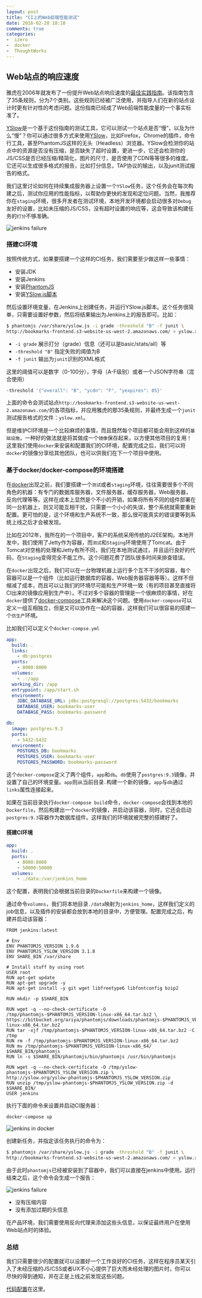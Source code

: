 ```yaml
---
layout: post
title: "CI上的Web前端性能测试"
date: 2016-02-20 18:18
comments: true
categories: 
-  izero
-  docker
-  ThoughtWorks
---
```

## Web站点的响应速度

雅虎在2006年就发布了一份提升Web站点响应速度的[最佳实践指南](https://developer.yahoo.com/performance/rules.html)。该指南包含了35条规则，分为7个类别。这些规则已经被广泛使用，并指导人们在新的站点设计时更有针对性的考虑问题。这份指南已经成了Web前端性能度量的一个事实标准了。

[YSlow](http://yslow.org/)是一个基于这份指南的测试工具，它可以测试一个站点是否“慢”，以及为什么“慢”？你可以通过很多方式来使用[YSlow](http://yslow.org/)，比如Firefox，Chrome的插件，命令行工具，甚至PhantomJS这样的无头（Headless）浏览器。YSlow会检测你的站点中的资源是否没有压缩，是否缺失了超时设置，更进一步，它还会检测你的JS/CSS是否已经压缩/精简化，图片的尺寸，是否使用了CDN等等很多的维度。它还可以生成很多格式的报告，比如打分信息，TAP协议的输出，以及junit测试报告的格式。

我们这里讨论如何在持续集成服务器上设置一个`YSlow`任务，这个任务会在每次构建之后，测试你应用的性能指标，以帮助你更快的发现和定位问题。当然，我推荐你在`staging`环境，很多开发者在测试环境，本地开发环境都会启动很多对`Debug`友好的设置，比如未压缩的JS/CSS，没有超时设置的响应等，这会导致该构建任务的`打分`不够准确。

![jenkins failure](/images/2016/02/jenkins-report-resized.png)

### 搭建CI环境

按照传统方式，如果要搭建一个这样的CI任务，我们需要至少做这样一些事情：

-  安装JDK
-  安装Jenkins
-  安装[PhantomJS](http://phantomjs.org/)
-  安装[YSlow.js脚本](http://yslow.org/phantomjs/)

然后设置环境变量，在Jenkins上创建任务，并运行YSlow.js脚本。这个任务很简单，只需要设置好参数，然后将结果输出为Jenkins上的报告即可。比如：

```sh
$ phantomjs /var/share/yslow.js -i grade -threshold "B" -f junit \
http://bookmarks-frontend.s3-website-us-west-2.amazonaws.com/ > yslow.xml
```

-  `-i grade` 展示打分（grade）信息（还可以是basic/stats/all）等
-  `-threshold "B"` 指定失败的阈值为B
-  `-f junit` 输出为`junit`识别的XML格式

这里的阈值可以是数字（0-100分），字母（A-F级别）或者一个JSON字符串（混合使用）

```sh
-threshold '{"overall": "B", "ycdn": "F", "yexpires": 85}'
```

上面的命令会测试站点`http://bookmarks-frontend.s3-website-us-west-2.amazonaws.com/`的各项指标，并应用雅虎的那35条规则，并最终生成一个`junit`测试报告格式的文件：`yslow.xml`。

但是维护CI环境是一个比较麻烦的事情，而且既然每个项目都可能会用到这样的`基础设施`，一种好的做法就是将其做成一个`镜像`保存起来，以方便其他项目的复用！这里我们使用`docker`来安装和配置我们的CI环境，配置完成之后，我们可以将`docker`的镜像分享给其他团队，也可以供我们在下一个项目中使用。

### 基于docker/docker-compose的环境搭建

在[docker](https://www.docker.com/)出现之前，我们要搭建一个`测试`或者`staging`环境，往往需要很多个不同角色的机器：有专门的数据库服务器，文件服务器，缓存服务器，Web服务器，反向代理等等。这样在成本上显然是个不小的开销，如果将所有不同的组件部署在同一台机器上，则又可能互相干扰，只需要一个小小的失误，整个系统就需要重新配置。更可怕的是，这个环境和生产系统不一致，那么很可能真实的错误要等到系统上线之后才会被发现。

比如在2012年，我所在的一个项目中，客户的系统采用传统的J2EE架构。本地开发中，我们使用了Jetty作为容器，而`测试`和`Staging`环境使用了Tomcat。由于Tomcat对空格的处理和Jetty有所不同，我们在本地测试通过，并且运行良好的代码，在`Staging`变得完全不能工作。这个问题花费了团队很多时间来排查错误。

在`docker`出现之后，我们可以在一台物理机器上运行多个互不干涉的容器，每个容器可以是一个组件（比如运行数据库的容器，Web服务器容器等等）。这样不但缩减了成本，而且可以让我们的环境尽可能和生产环境一致（有的项目甚至直接将CI出来的镜像应用到生产中）。不过对多个容器的管理是一个很麻烦的事情，好在`docker`提供了[docker-compose](https://docs.docker.com/compose/overview/)工具来解决这个问题。使用`docker-compose`可以定义一组互相独立，但是又可以协作在一起的容器，这样我们可以很容易的搭建一个`仿生产`环境。

比如我们可以定义个`docker-compse.yml`

```yml
app:
  build: .
  links:
    - db:postgres
  ports:
    - 8000:8000
  volumes:
    - .:/app
  working_dir: /app
  entrypoint: /app/start.sh
  environment:
    JDBC_DATABASE_URL: jdbc:postgresql://postgres:5432/bookmarks
    DATABASE_USER: bookmarks-user
    DATABASE_PASS: bookmarks-password

db:
  image: postgres:9.3
  ports:
    - 5432:5432
  environment:
    POSTGRES_DB: bookmarks
    POSTGRES_USER: bookmarks-user
    POSTGRES_PASSWORD: bookmarks-password
```

这个`docker-compose`定义了两个组件，`app`和`db`。`db`使用了`postgres:9.3`镜像，并设置了自己的环境变量。`app`则从当前目录`.`构建一个新的镜像，`app`与`db`通过`links`属性连接起来。

如果在当前目录执行`docker-compose build`命令，`docker-compose`会找到本地的`Dockerfile`，然后构建出一个`docker`的镜像，并启动该容器，同时，它还会启动`postgres:9.3`容器作为数据库组件。这样我们的环境就被完整的搭建好了。

#### 搭建CI环境

```yml
app:
  build: .
  ports:
    - 8080:8080
    - 50000:50000
  volumes:
    - ./data:/var/jenkins_home
```

这个配置，表明我们会根据当前目录的`Dockerfile`来构建一个镜像。

通过命令`volumns`，我们将本地目录`./data`映射为`jenkins_home`，这样我们定义的job信息，以及插件的安装都会放到本地的目录中，方便管理。配置完成之后，构建并启动该容器：

```
FROM jenkins:latest

# Env
ENV PHANTOMJS_VERSION 1.9.6
ENV PHANTOMJS_YSLOW_VERSION 3.1.8
ENV SHARE_BIN /var/share

# Install stuff by using root
USER root
RUN apt-get update
RUN apt-get upgrade -y
RUN apt-get install -y git wget libfreetype6 libfontconfig bzip2

RUN mkdir -p $SHARE_BIN

RUN wget -q --no-check-certificate -O /tmp/phantomjs-$PHANTOMJS_VERSION-linux-x86_64.tar.bz2 \
https://bitbucket.org/ariya/phantomjs/downloads/phantomjs-$PHANTOMJS_VERSION-linux-x86_64.tar.bz2
RUN tar -xjf /tmp/phantomjs-$PHANTOMJS_VERSION-linux-x86_64.tar.bz2 -C /tmp
RUN rm -f /tmp/phantomjs-$PHANTOMJS_VERSION-linux-x86_64.tar.bz2
RUN mv /tmp/phantomjs-$PHANTOMJS_VERSION-linux-x86_64/ $SHARE_BIN/phantomjs
RUN ln -s $SHARE_BIN/phantomjs/bin/phantomjs /usr/bin/phantomjs

RUN wget -q --no-check-certificate -O /tmp/yslow-phantomjs-$PHANTOMJS_YSLOW_VERSION.zip \
http://yslow.org/yslow-phantomjs-$PHANTOMJS_YSLOW_VERSION.zip
RUN unzip /tmp/yslow-phantomjs-$PHANTOMJS_YSLOW_VERSION.zip -d $SHARE_BIN/
USER jenkins
```

执行下面的命令来设置并启动CI服务器：

```sh
docker-compose up
```

![jenkins in docker](/images/2016/02/jenkins-in-docker-resized.png)

创建新任务，并指定该任务执行的命令为：

```sh
$ phantomjs /var/share/yslow.js -i grade -threshold "B" -f junit \
http://bookmarks-frontend.s3-website-us-west-2.amazonaws.com/ > yslow.xml
```

由于此时`phantomjs`已经被安装到了容器中，我们可以直接在jenkins中使用。运行结束之后，这个命令会生成一个报告：

![jenkins failure](/images/2016/02/jenkins-report-resized.png)

-  没有压缩内容
-  没有添加过期的头信息

在产品环境，我们需要使用反向代理来添加这些头信息，以保证最终用户在使用Web站点时的体验。

### 总结

我们只需要很少的配置就可以设置好一个工作良好的CI任务，这样在程序员某天引入了未经压缩的JS/CSS或者UX不小心提供了巨大而未经处理的图片时，你可以尽快的得到通知，并在正是上线之前发现这些问题。

[代码配置](https://github.com/abruzzi/phantomjs-yslow)在这里。